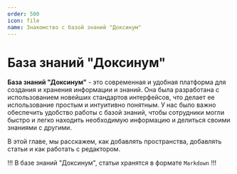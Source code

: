 ```yaml
---
order: 500
icon: file
name: Знакомство с базой знаний "Доксинум"
---
```


# База знаний "Доксинум"

**База знаний "Доксинум"** - это современная и удобная платформа для создания и хранения информации и знаний. Она была разработана с использованием новейших стандартов интерфейсов, что делает ее использование простым и интуитивно понятным. У нас было важно обеспечить удобство работы с базой знаний, чтобы сотрудники могли быстро и легко находить необходимую информацию и делиться своими знаниями с другими. 

В этой главе, мы расскажем, как добавлять пространства, добавлять статьи и как работать с редактором.

!!!
В базе знаний "Доксинум", статьи хранятся в формате `Markdown`
!!!